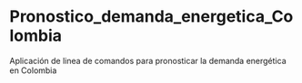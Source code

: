 # Pronostico_demanda_energetica_Colombia
Aplicación de linea de comandos para pronosticar la demanda energética en Colombia
